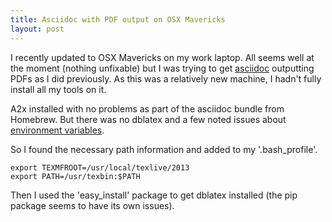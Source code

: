 ```yaml
---
title: Asciidoc with PDF output on OSX Mavericks
layout: post
---
```


I recently updated to OSX Mavericks on my work laptop. All seems well at the moment (nothing unfixable) but I was trying to get [asciidoc](http://www.methods.co.nz/asciidoc/) outputting PDFs as I did previously. As this was a relatively new machine, I hadn't fully install all my tools on it. 

A2x installed with no problems as part of the asciidoc bundle from Homebrew. But there was no dblatex and a few noted issues about [environment variables](https://github.com/akosmasoftware/eBook-Template/issues/1). 

So I found the necessary path information and added to my '.bash\_profile'.

    export TEXMFROOT=/usr/local/texlive/2013
    export PATH=/usr/texbin:$PATH

Then I used the 'easy\_install' package to get dblatex installed  (the pip package seems to have its own issues).


